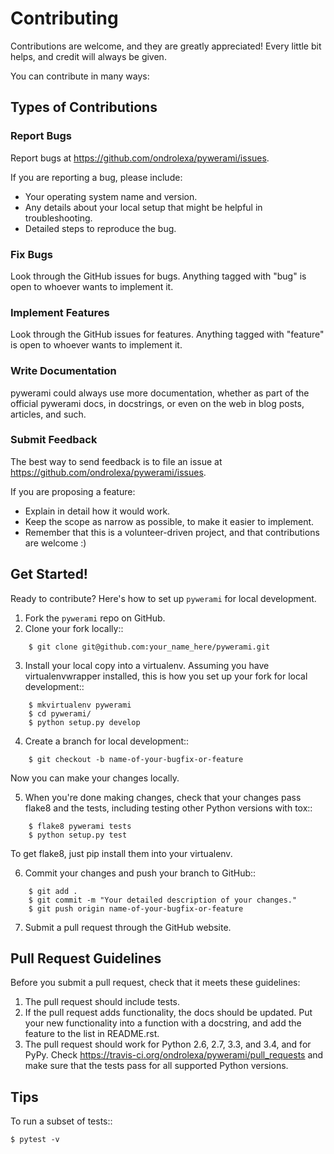 # Contributing

Contributions are welcome, and they are greatly appreciated! Every
little bit helps, and credit will always be given.

You can contribute in many ways:

## Types of Contributions

### Report Bugs

Report bugs at https://github.com/ondrolexa/pywerami/issues.

If you are reporting a bug, please include:

* Your operating system name and version.
* Any details about your local setup that might be helpful in troubleshooting.
* Detailed steps to reproduce the bug.

### Fix Bugs

Look through the GitHub issues for bugs. Anything tagged with "bug"
is open to whoever wants to implement it.

### Implement Features

Look through the GitHub issues for features. Anything tagged with "feature"
is open to whoever wants to implement it.

### Write Documentation

pywerami could always use more documentation, whether as part of the
official pywerami docs, in docstrings, or even on the web in blog posts,
articles, and such.

### Submit Feedback

The best way to send feedback is to file an issue at https://github.com/ondrolexa/pywerami/issues.

If you are proposing a feature:

* Explain in detail how it would work.
* Keep the scope as narrow as possible, to make it easier to implement.
* Remember that this is a volunteer-driven project, and that contributions
  are welcome :)

## Get Started!

Ready to contribute? Here's how to set up `pywerami` for local development.

1. Fork the `pywerami` repo on GitHub.
2. Clone your fork locally::
```
    $ git clone git@github.com:your_name_here/pywerami.git
```
3. Install your local copy into a virtualenv. Assuming you have virtualenvwrapper installed, this is how you set up your fork for local development::
```
    $ mkvirtualenv pywerami
    $ cd pywerami/
    $ python setup.py develop
```
4. Create a branch for local development::
```
    $ git checkout -b name-of-your-bugfix-or-feature
```
   Now you can make your changes locally.

5. When you're done making changes, check that your changes pass flake8 and the tests, including testing other Python versions with tox::
```
    $ flake8 pywerami tests
    $ python setup.py test
```
   To get flake8, just pip install them into your virtualenv.

6. Commit your changes and push your branch to GitHub::
```
    $ git add .
    $ git commit -m "Your detailed description of your changes."
    $ git push origin name-of-your-bugfix-or-feature
```
7. Submit a pull request through the GitHub website.

## Pull Request Guidelines

Before you submit a pull request, check that it meets these guidelines:

1. The pull request should include tests.
2. If the pull request adds functionality, the docs should be updated. Put
   your new functionality into a function with a docstring, and add the
   feature to the list in README.rst.
3. The pull request should work for Python 2.6, 2.7, 3.3, and 3.4, and for PyPy. Check
   https://travis-ci.org/ondrolexa/pywerami/pull_requests
   and make sure that the tests pass for all supported Python versions.

## Tips

To run a subset of tests::

    $ pytest -v
